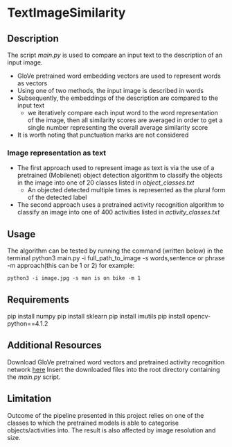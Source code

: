 # TextImageSimilarity

## Description
The script *main.py* is used to compare an input text to the description of an input image. 
- GloVe pretrained word embedding vectors are used to represent words as vectors
- Using one of two methods, the input image is described in words 
- Subsequently, the embeddings of the description are compared to the input text
  - we iteratively compare each input word to the word representation of the image, then all similarity scores are averaged in order to get a single number representing the overall average similarity score
- It is worth noting that punctuation marks are not considered

### Image representation as text
- The first approach used to represent image as text is via the use of a pretrained (Mobilenet) object detection algorithm to classify the objects in the image into one of 20 classes listed in *object_classes.txt*
   - An objected detected multiple times is represented as the plural form of the detected label
- The second approach uses a pretrained activity recognition algorithm to classify an image into one of 400 activities listed in *activity_classes.txt*
    
## Usage
The algorithm can be tested by running the command (written below) in the terminal
python3 main.py -i full_path_to_image -s words,sentence or phrase -m approach(this can be 1 or 2) 
for example:

```
python3 -i image.jpg -s man is on bike -m 1

```
## Requirements
pip install numpy
pip install sklearn
pip install imutils
pip install opencv-python==4.1.2

## Additional Resources
Download GloVe pretrained word vectors and pretrained activity recognition network [here](https://drive.google.com/open?id=1thhyWmmg7jANBUcLK8gr2x0B3Rc75ZEF)
Insert the downloaded files into the root directory containing the _main.py_ script.

## Limitation
Outcome of the pipeline presented in this project relies on one of the classes to which the pretrained models is able to categorise objects/activities into. The result is also affected by image resolution and size. 
